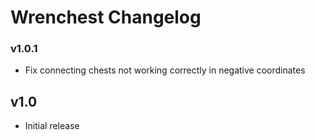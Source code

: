 # Wrenchest Changelog

### v1.0.1
- Fix connecting chests not working correctly in negative coordinates

## v1.0
- Initial release